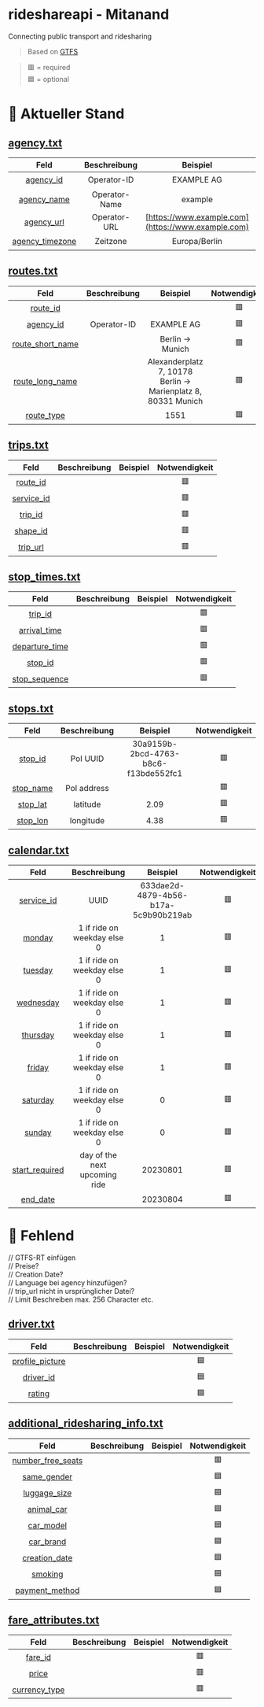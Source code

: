 # rideshareapi - Mitanand
Connecting public transport and ridesharing

> Based on <a href="https://gtfs.org/de/">GTFS</a> <br>

> 🟥 = required <br>
> 🟦 = optional

# :minibus:  Aktueller Stand

## [agency.txt](#agency)

| Feld | Beschreibung | Beispiel | Notwendigkeit |
| :-------------: | :-------------: | :-------------: | :-------------: |
| [agency_id](#agency_id) | Operator-ID | EXAMPLE AG | 🟥 |
| [agency_name](#agency_name) | Operator-Name | example | 🟥 |
| [agency_url](#agency_url) | Operator-URL | [https://www.example.com](https://www.example.com) | 🟦 |
| [agency_timezone](#agency_timezone) | Zeitzone | Europa/Berlin | 🟥 |

## [routes.txt](#routes)

| Feld | Beschreibung | Beispiel | Notwendigkeit |
| :-------------: | :-------------: | :-------------: | :-------------: |
| [route_id](#route_id) |  |  | 🟥 |
| [agency_id](#agency_id) | Operator-ID | EXAMPLE AG | 🟥 |
| [route_short_name](#route_short_name) |  | Berlin -> Munich  | 🟥 |
| [route_long_name](#route_long_name) |  | Alexanderplatz 7, 10178 Berlin -> Marienplatz 8, 80331 Munich | 🟥 |
| [route_type](#route_type) |  | 1551 | 🟥 |

## [trips.txt](#trips)

| Feld | Beschreibung | Beispiel | Notwendigkeit |
| :-------------: | :-------------: | :-------------: | :-------------: |
| [route_id](#route_id) |  |  | 🟥 |
| [service_id](#service_id) |  |  | 🟥 |
| [trip_id](#trip_id) |  |  | 🟥 |
| [shape_id](#shape_id) |  |  | 🟥 |
| [trip_url](#trip_url) |  |  | 🟥 |

## [stop_times.txt](#stop_times)

| Feld | Beschreibung | Beispiel | Notwendigkeit |
| :-------------: | :-------------: | :-------------: | :-------------: |
| [trip_id](#trip_id) |  |  |🟥 |
| [arrival_time](#arrival_time) |  |  | 🟥 |
| [departure_time](#departure_time) |  |  | 🟥 |
| [stop_id](#stop_id) |  |  | 🟥 |
| [stop_sequence](#stop_sequence) |  |  | 🟥 |

## [stops.txt](stops)


| Feld | Beschreibung | Beispiel | Notwendigkeit |
| :-------------: | :-------------: | :-------------: | :-------------: |
| [stop_id](#stop_id) | PoI UUID | 30a9159b-2bcd-4763-b8c6-f13bde552fc1 | 🟥 |
| [stop_name](#stop_name) | PoI address |  | 🟥 |
| [stop_lat](#stop_lat) | latitude | 2.09 | 🟥 |
| [stop_lon](#stop_lon) | longitude | 4.38 | 🟥 |

## [calendar.txt](#calendar)

| Feld | Beschreibung | Beispiel | Notwendigkeit |
| :-------------: | :-------------: | :-------------: | :-------------: |
| [service_id](#service_id) | UUID | 633dae2d-4879-4b56-b17a-5c9b90b219ab | 🟥 |
| [monday](#monday) | 1 if ride on weekday else 0 | 1 | 🟥 |
| [tuesday](#tuesday) | 1 if ride on weekday else 0 | 1 | 🟥 |
| [wednesday](#wednesday) | 1 if ride on weekday else 0 | 1 | 🟥 |
| [thursday](#thursday) | 1 if ride on weekday else 0 | 1 | 🟥 |
| [friday](#friday) | 1 if ride on weekday else 0 | 1 | 🟥 |
| [saturday](#saturday) | 1 if ride on weekday else 0 | 0 | 🟥 |
| [sunday](#sunday) | 1 if ride on weekday else 0 | 0 | 🟥 |
| [start_required](start_required) | day of the next upcoming ride | 20230801 | 🟥 |
| [end_date](end_date) |  | 20230804 | 🟥 |

# :rotating_light: Fehlend 
 // GTFS-RT einfügen <br>
 // Preise? <br>
 // Creation Date? <br>
 // Language bei agency hinzufügen? <br>
 // trip_url nicht in ursprünglicher Datei? <br>
 // Limit Beschreiben max. 256 Character etc.
## [driver.txt](#driver)

| Feld | Beschreibung | Beispiel | Notwendigkeit |
| :-------------: | :-------------: | :-------------: | :-------------: |
| [profile_picture](#profile_picture) |  |  | 🟦 |
| [driver_id](#driver_id) |  |  | 🟦 |
| [rating](#rating) |  |  | 🟦 |
    
## [additional_ridesharing_info.txt](additional_ridesharing_info)

| Feld | Beschreibung | Beispiel | Notwendigkeit |
| :-------------: | :-------------: | :-------------: | :-------------: |
| [number_free_seats](#number_free_seats) |  |  | 🟥 |
| [same_gender](#same_gender) |  |  | 🟦 |
| [luggage_size](#luggage_size) |  |  | 🟦 |
| [animal_car](#animal_car) |  |  | 🟦 |
| [car_model](#car_model) |  |  | 🟦 |
| [car_brand](#car_brand) |  |  | 🟦 |
| [creation_date](#creation_date) |  |  | 🟦 |
| [smoking](#smoking) |  |  | 🟦 |
| [payment_method](#payment_method) |  |  | 🟦 |

## [fare_attributes.txt](#fare_attributes)

| Feld | Beschreibung | Beispiel | Notwendigkeit |
| :-------------: | :-------------: | :-------------: | :-------------: |
| [fare_id](#fare_id) |  |  | 🟥 |
| [price](#price) |  |  | 🟥 |
| [currency_type](#currency_type) |  |  | 🟥 |




  
